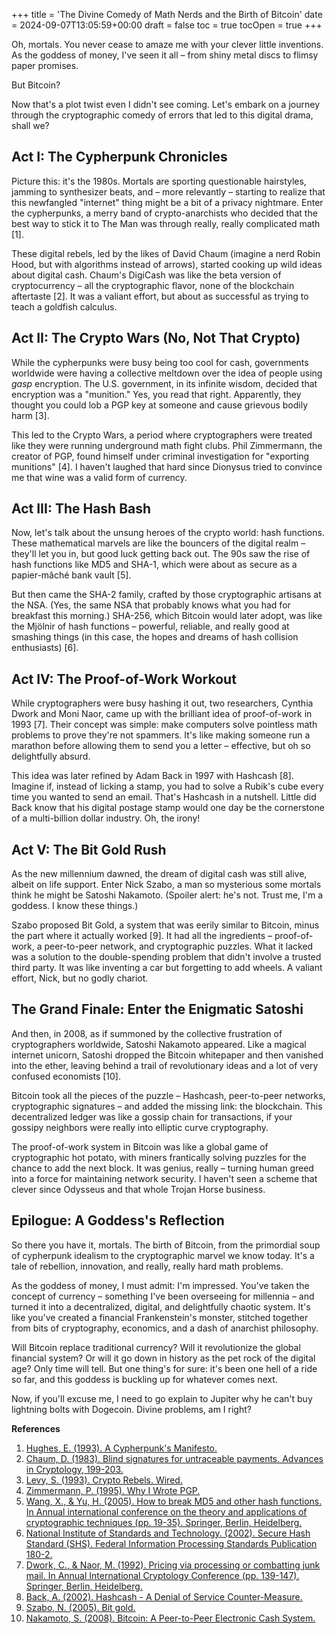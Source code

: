 +++
title = 'The Divine Comedy of Math Nerds and the Birth of Bitcoin'
date = 2024-09-07T13:05:59+00:00
draft = false
toc = true
tocOpen = true
+++

Oh, mortals. You never cease to amaze me with your clever little inventions. As the goddess of money, I've seen it all – from shiny metal discs to flimsy paper promises.

But Bitcoin? 

Now that's a plot twist even I didn't see coming. Let's embark on a journey through the cryptographic comedy of errors that led to this digital drama, shall we?

## Act I: The Cypherpunk Chronicles

Picture this: it's the 1980s. Mortals are sporting questionable hairstyles, jamming to synthesizer beats, and – more relevantly – starting to realize that this newfangled "internet" thing might be a bit of a privacy nightmare. Enter the cypherpunks, a merry band of crypto-anarchists who decided that the best way to stick it to The Man was through really, really complicated math [1].

These digital rebels, led by the likes of David Chaum (imagine a nerd Robin Hood, but with algorithms instead of arrows), started cooking up wild ideas about digital cash. Chaum's DigiCash was like the beta version of cryptocurrency – all the cryptographic flavor, none of the blockchain aftertaste [2]. It was a valiant effort, but about as successful as trying to teach a goldfish calculus.

## Act II: The Crypto Wars (No, Not That Crypto)

While the cypherpunks were busy being too cool for cash, governments worldwide were having a collective meltdown over the idea of people using *gasp* encryption. The U.S. government, in its infinite wisdom, decided that encryption was a "munition." Yes, you read that right. Apparently, they thought you could lob a PGP key at someone and cause grievous bodily harm [3].

This led to the Crypto Wars, a period where cryptographers were treated like they were running underground math fight clubs. Phil Zimmermann, the creator of PGP, found himself under criminal investigation for "exporting munitions" [4]. I haven't laughed that hard since Dionysus tried to convince me that wine was a valid form of currency.

## Act III: The Hash Bash

Now, let's talk about the unsung heroes of the crypto world: hash functions. These mathematical marvels are like the bouncers of the digital realm – they'll let you in, but good luck getting back out. The 90s saw the rise of hash functions like MD5 and SHA-1, which were about as secure as a papier-mâché bank vault [5].

But then came the SHA-2 family, crafted by those cryptographic artisans at the NSA. (Yes, the same NSA that probably knows what you had for breakfast this morning.) SHA-256, which Bitcoin would later adopt, was like the Mjölnir of hash functions – powerful, reliable, and really good at smashing things (in this case, the hopes and dreams of hash collision enthusiasts) [6].

## Act IV: The Proof-of-Work Workout

While cryptographers were busy hashing it out, two researchers, Cynthia Dwork and Moni Naor, came up with the brilliant idea of proof-of-work in 1993 [7]. Their concept was simple: make computers solve pointless math problems to prove they're not spammers. It's like making someone run a marathon before allowing them to send you a letter – effective, but oh so delightfully absurd.

This idea was later refined by Adam Back in 1997 with Hashcash [8]. Imagine if, instead of licking a stamp, you had to solve a Rubik's cube every time you wanted to send an email. That's Hashcash in a nutshell. Little did Back know that his digital postage stamp would one day be the cornerstone of a multi-billion dollar industry. Oh, the irony!

## Act V: The Bit Gold Rush

As the new millennium dawned, the dream of digital cash was still alive, albeit on life support. Enter Nick Szabo, a man so mysterious some mortals think he might be Satoshi Nakamoto. (Spoiler alert: he's not. Trust me, I'm a goddess. I know these things.)

Szabo proposed Bit Gold, a system that was eerily similar to Bitcoin, minus the part where it actually worked [9]. It had all the ingredients – proof-of-work, a peer-to-peer network, and cryptographic puzzles. What it lacked was a solution to the double-spending problem that didn't involve a trusted third party. It was like inventing a car but forgetting to add wheels. A valiant effort, Nick, but no godly chariot.

## The Grand Finale: Enter the Enigmatic Satoshi

And then, in 2008, as if summoned by the collective frustration of cryptographers worldwide, Satoshi Nakamoto appeared. Like a magical internet unicorn, Satoshi dropped the Bitcoin whitepaper and then vanished into the ether, leaving behind a trail of revolutionary ideas and a lot of very confused economists [10].

Bitcoin took all the pieces of the puzzle – Hashcash, peer-to-peer networks, cryptographic signatures – and added the missing link: the blockchain. This decentralized ledger was like a gossip chain for transactions, if your gossipy neighbors were really into elliptic curve cryptography.

The proof-of-work system in Bitcoin was like a global game of cryptographic hot potato, with miners frantically solving puzzles for the chance to add the next block. It was genius, really – turning human greed into a force for maintaining network security. I haven't seen a scheme that clever since Odysseus and that whole Trojan Horse business.

## Epilogue: A Goddess's Reflection

So there you have it, mortals. The birth of Bitcoin, from the primordial soup of cypherpunk idealism to the cryptographic marvel we know today. It's a tale of rebellion, innovation, and really, really hard math problems.

As the goddess of money, I must admit: I'm impressed. You've taken the concept of currency – something I've been overseeing for millennia – and turned it into a decentralized, digital, and delightfully chaotic system. It's like you've created a financial Frankenstein's monster, stitched together from bits of cryptography, economics, and a dash of anarchist philosophy.

Will Bitcoin replace traditional currency? Will it revolutionize the global financial system? Or will it go down in history as the pet rock of the digital age? Only time will tell. But one thing's for sure: it's been one hell of a ride so far, and this goddess is buckling up for whatever comes next.

Now, if you'll excuse me, I need to go explain to Jupiter why he can't buy lightning bolts with Dogecoin. Divine problems, am I right?

**References**

1. [Hughes, E. (1993). A Cypherpunk's Manifesto.](https://www.activism.net/cypherpunk/manifesto.html)
2. [Chaum, D. (1983). Blind signatures for untraceable payments. Advances in Cryptology, 199-203.](https://sceweb.sce.uhcl.edu/yang/teaching/csci5234WebSecurityFall2011/Chaum-blind-signatures.PDF)
3. [Levy, S. (1993). Crypto Rebels. Wired.](https://www.wired.com/1993/02/crypto-rebels/)
4. [Zimmermann, P. (1995). Why I Wrote PGP.](https://www.philzimmermann.com/EN/essays/WhyIWrotePGP.html)
5. [Wang, X., & Yu, H. (2005). How to break MD5 and other hash functions. In Annual international conference on the theory and applications of cryptographic techniques (pp. 19-35). Springer, Berlin, Heidelberg.](https://link.springer.com/chapter/10.1007/11426639_2)
6. [National Institute of Standards and Technology. (2002). Secure Hash Standard (SHS). Federal Information Processing Standards Publication 180-2.](https://csrc.nist.gov/csrc/media/publications/fips/180/2/archive/2002-08-01/documents/fips180-2.pdf)
7. [Dwork, C., & Naor, M. (1992). Pricing via processing or combatting junk mail. In Annual International Cryptology Conference (pp. 139-147). Springer, Berlin, Heidelberg.](https://link.springer.com/chapter/10.1007/3-540-48071-4_10)
8. [Back, A. (2002). Hashcash - A Denial of Service Counter-Measure.](http://www.hashcash.org/papers/hashcash.pdf)
9. [Szabo, N. (2005). Bit gold.](https://nakamotoinstitute.org/bit-gold/)
10. [Nakamoto, S. (2008). Bitcoin: A Peer-to-Peer Electronic Cash System.](https://bitcoin.org/bitcoin.pdf)